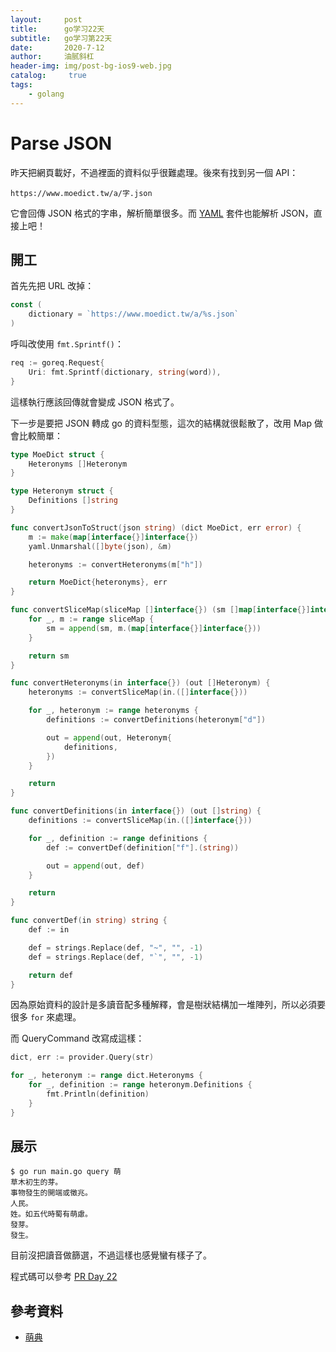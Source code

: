 ```yaml
---
layout:     post
title:      go学习22天
subtitle:   go学习第22天
date:       2020-7-12
author:     油腻斜杠
header-img: img/post-bg-ios9-web.jpg
catalog: 	 true
tags:
    - golang
---
```



# Parse JSON

昨天把網頁載好，不過裡面的資料似乎很難處理。後來有找到另一個 API：

```
https://www.moedict.tw/a/字.json
```

它會回傳 JSON 格式的字串，解析簡單很多。而 [YAML][Day 20] 套件也能解析 JSON，直接上吧！

## 開工

首先先把 URL 改掉：

```go
const (
	dictionary = `https://www.moedict.tw/a/%s.json`
)
```

呼叫改使用 `fmt.Sprintf()`：

```go
req := goreq.Request{
    Uri: fmt.Sprintf(dictionary, string(word)),
}
```

這樣執行應該回傳就會變成 JSON 格式了。

下一步是要把 JSON 轉成 go 的資料型態，這次的結構就很鬆散了，改用 Map 做會比較簡單：

```go
type MoeDict struct {
	Heteronyms []Heteronym
}

type Heteronym struct {
	Definitions []string
}

func convertJsonToStruct(json string) (dict MoeDict, err error) {
	m := make(map[interface{}]interface{})
	yaml.Unmarshal([]byte(json), &m)

	heteronyms := convertHeteronyms(m["h"])

	return MoeDict{heteronyms}, err
}

func convertSliceMap(sliceMap []interface{}) (sm []map[interface{}]interface{}) {
	for _, m := range sliceMap {
		sm = append(sm, m.(map[interface{}]interface{}))
	}

	return sm
}

func convertHeteronyms(in interface{}) (out []Heteronym) {
	heteronyms := convertSliceMap(in.([]interface{}))

	for _, heteronym := range heteronyms {
		definitions := convertDefinitions(heteronym["d"])

		out = append(out, Heteronym{
			definitions,
		})
	}

	return
}

func convertDefinitions(in interface{}) (out []string) {
	definitions := convertSliceMap(in.([]interface{}))

	for _, definition := range definitions {
		def := convertDef(definition["f"].(string))

		out = append(out, def)
	}

	return
}

func convertDef(in string) string {
	def := in

	def = strings.Replace(def, "~", "", -1)
	def = strings.Replace(def, "`", "", -1)

	return def
}
```

因為原始資料的設計是多讀音配多種解釋，會是樹狀結構加一堆陣列，所以必須要很多 `for` 來處理。

而 QueryCommand 改寫成這樣：

```go
dict, err := provider.Query(str)

for _, heteronym := range dict.Heteronyms {
    for _, definition := range heteronym.Definitions {
        fmt.Println(definition)
    }
}
```

## 展示

```
$ go run main.go query 萌
草木初生的芽。
事物發生的開端或徵兆。
人民。
姓。如五代時蜀有萌慮。
發芽。
發生。
```

目前沒把讀音做篩選，不過這樣也感覺蠻有樣子了。

程式碼可以參考 [PR Day 22](https://github.com/MilesChou/namer/pull/8)

## 參考資料

* [萌典][]

[萌典]: https://www.moedict.tw
[Day 20]: day20.md
